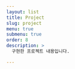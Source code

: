 ```yaml
---
layout: list
title: Project
slug: project
menu: true
submenu: true
order: 8
description: >
  구현한 프로젝트 내용입니다.

---
```

